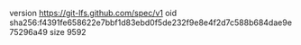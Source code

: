 version https://git-lfs.github.com/spec/v1
oid sha256:f4391fe658622e7bbf1d83ebd0f5de232f9e8e4f2d7c588b684dae9e75296a49
size 9592
